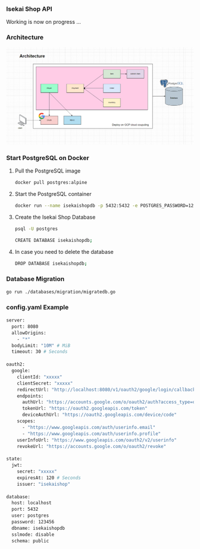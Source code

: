 ### Isekai Shop API
Working is now on progress ...

### Architecture
![alt text](./assets/arch-v1.png "Architecture")

### Start PostgreSQL on Docker

1. Pull the PostgreSQL image

    ```bash
    docker pull postgres:alpine
    ```
2. Start the PostgreSQL container

    ```bash
    docker run --name isekaishopdb -p 5432:5432 -e POSTGRES_PASSWORD=123456 -d postgres:alpine
    ```
3. Create the Isekai Shop Database

    ```bash
    psql -U postgres
    ```
    ```bash
    CREATE DATABASE isekaishopdb;
    ```
4. In case you need to delete the database

    ```bash
    DROP DATABASE isekaishopdb;
    ```

### Database Migration

```bash
go run ./databases/migration/migratedb.go
```

### config.yaml Example

```bash
server:
  port: 8080
  allowOrigins:
    - "*"
  bodyLimit: "10M" # MiB
  timeout: 30 # Seconds

oauth2:
  google:
    clientId: "xxxxx"
    clientSecret: "xxxxx"
    redirectUrl: "http://localhost:8080/v1/oauth2/google/login/callback"
    endpoints:
      authUrl: "https://accounts.google.com/o/oauth2/auth?access_type=offline&approval_prompt=force"
      tokenUrl: "https://oauth2.googleapis.com/token"
      deviceAuthUrl: "https://oauth2.googleapis.com/device/code"
    scopes:
      - "https://www.googleapis.com/auth/userinfo.email"
      - "https://www.googleapis.com/auth/userinfo.profile"
    userInfoUrl: "https://www.googleapis.com/oauth2/v2/userinfo"
    revokeUrl: "https://accounts.google.com/o/oauth2/revoke"

state:
  jwt:
    secret: "xxxxx"
    expiresAt: 120 # Seconds
    issuer: "isekaishop"
  
database:
  host: localhost
  port: 5432
  user: postgres
  password: 123456
  dbname: isekaishopdb
  sslmode: disable
  schema: public
```